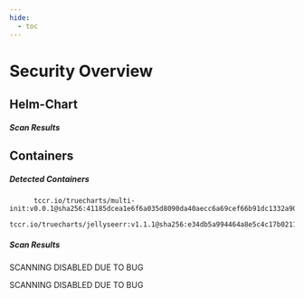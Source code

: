 ```yaml
---
hide:
  - toc
---
```


# Security Overview

<link href="https://truecharts.org/_static/trivy.css" type="text/css" rel="stylesheet" />

## Helm-Chart

##### Scan Results


## Containers

##### Detected Containers

          tccr.io/truecharts/multi-init:v0.0.1@sha256:41185dcea1e6f6a035d8090da40aecc6a69cef66b91dc1332a90c9d22861d367
          tccr.io/truecharts/jellyseerr:v1.1.1@sha256:e34db5a994464a8e5c4c17b0211bc0ae4d79c0dcf90cba7983e860b46c006ff6

##### Scan Results

SCANNING DISABLED DUE TO BUG

SCANNING DISABLED DUE TO BUG
